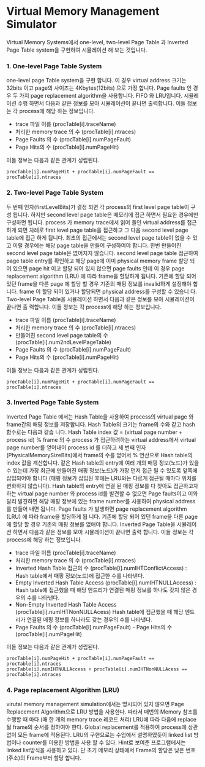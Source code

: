 # Virtual Memory Management Simulator

Virtual Memory Systems에서 one-level, two-level Page Table 과 Inverted Page Table system을 구현하여 시뮬레이션 해 보는 것입니다.


### 1. One-level Page Table System

one-level page Table system을 구현 합니다. 이 경우 virtual address 크기는 32bits 이고
page의 사이즈는 4Kbytes(12bits) 으로 가정 합니다. Page faults 인 경우 두 가지 page
replacement algorithm을 사용합니다. FIFO 와 LRU입니다. 시뮬레이션 수행 하면서 다음과 같은 정보를 모아 시뮬레이션이 끝나면 출력합니다. 
이들 정보는 각 process에 해당 하는 정보입니다. 
- trace 파일 이름 (procTable[i].traceName) 
- 처리한 memory trace 의 수 (procTable[i].ntraces) 
- Page Faults 의 수 (procTable[i].numPageFault) 
- Page Hits의 수 (procTable[i].numPageHit)
 
이들 정보는 다음과 같은 관계가 성립된다. 
```
procTable[i].numPageHit + procTable[i].numPageFault == procTable[i].ntraces
```

### 2. Two-level Page Table System

두 번째 인자(firstLevelBits)가 결정 되면 각 process의 first level page table이 구성 됩니다. 하지만 second level page table은 메모리에 접근 하면서 필요한 경우에만 구성하면 됩니다. process 가 memory trace에서 읽어 들인 virtual address를 접근하게 되면 차례로 first level page table을 접근하고 그 다음 second level page table에 접근 하게
됩니다. 최초의 접근에서는 second level page table이 없을 수 있고 이럴 경우에는 해당 page table을 
만들어 구성하여야 합니다. 한번 만들어진 second level page table은 없어지지 않습니다. second level page table 접근하여 page table entry를 확인하고 해당 page에 이미 physical
memory frame 할당 되어 있으면 page hit 이고 할당 되어 있지 않으면 page faults 인데 이 경우 page replacement algorithm (LRU) 에 따라 frame을 할당하게 됩니다. 
기존에 할당 되어 있던 frame을 다른 page 에 할당 할 경우 기존의 매핑 정보를 invalid하게
설정해야 합니다. frame 이 할당 되어 있거나 할당되면 physical address를 구성할 수 있습니
다. Two-level Page Table을 시뮬레이션 하면서 다음과 같은 정보를 모아 시뮬레이션이 끝나면 출
력합니다. 이들 정보는 각 process에 해당 하는 정보입니다.

- trace 파일 이름 (procTable[i].traceName) 
- 처리한 memory trace 의 수 (procTable[i].ntraces) 
- 만들어진 second level page table의 수 (procTable[i].num2ndLevelPageTable)  
- Page Faults 의 수 (procTable[i].numPageFault) 
- Page Hits의 수 (procTable[i].numPageHit)

이들 정보는 다음과 같은 관계가 성립된다. 

```
procTable[i].numPageHit + procTable[i].numPageFault == procTable[i].ntraces
```

### 3. Inverted Page Table System

Inverted Page Table 에서는 Hash Table을 사용하여 process의 virtual page 와 frame간의
매핑 정보를 저장합니다. Hash Table의 크기는 frame의 수와 같고 hash 함수로는 다음과 같습
니다. Hash Table index 값 = (virtual page number + process id) % frame 의 수
process 가 접근하려하는 virtual address에서 virtual page number를 얻어내어 process id
를 더하고 세 번째 인자(PhysicalMemorySizeBits)에서 frame의 수를 얻어서 % 연산으로 Hash
table의 index 값을 계산합니다. 같은 Hash table의 entry에 여러 개의 매핑 정보(노드)가 있을 수 있는데 가장 최근에 만들어진
매핑 정보(노드)가 가장 먼저 접근 될 수 있도록 앞쪽에 삽입되어야 합니다 (매핑 정보가 삽입된
후에는 LRU와는 다르게 접근될 때마다 위치를 변화하지 않습니다). Hash table의 entry에 연결
된 매핑 정보를 다 찾아도 접근하고자하는 virtual page number 와 process id를 발견할 수
없으면 Page faults이고 이와 달리 발견하면 해당 매핑 정보에 있는 frame number를 사용하여
physical address를 만들어 내면 됩니다. Page faults 가 발생하면 page replacement algorithm (LRU) 에 따라 frame을 할당하게 됩
니다. 기존에 할당 되어 있던 frame을 다른 page 에 할당 할 경우 기존의 매핑 정보를 없애야
합니다. Inverted Page Table을 시뮬레이션 하면서 다음과 같은 정보를 모아 시뮬레이션이 끝나면 출력
합니다. 이들 정보는 각 process에 해당 하는 정보입니다.
- trace 파일 이름 (procTable[i].traceName) 
- 처리한 memory trace 의 수 (procTable[i].ntraces) 
- Inverted Hash Table 접근의 수 (procTable[i].numIHTConflictAccess) : Hash table에서 매핑 정보(노드)에 접근한 수를 나타낸다.
- Empty Inverted Hash Table Access (procTable[i].numIHTNULLAccess) : Hash table에 접근했을 때 해당 엔드리가 연결된 매핑 정보를 하나도 갖지 않은 경우의 수를
나타낸다. 
- Non-Empty Inverted Hash Table Access (procTable[i].numIHTNonNULLAcess)
Hash table에 접근했을 때 해당 엔드리가 연결된 매핑 정보를 하나라도 갖는 경우의 수를
나타낸다. 
- Page Faults 의 수 (procTable[i].numPageFault) - Page Hits의 수 (procTable[i].numPageHit)

이들 정보는 다음과 같은 관계가 성립된다. 

```
procTable[i].numPageHit + procTable[i].numPageFault == procTable[i].ntraces
procTable[i].numIHTNULLAccess + procTable[i].numIHTNonNULLAcess == procTable[i].ntraces
```

### 4. Page replacement Algorithm (LRU)

virutal memory management simulation에서는 명시되어 있지 않으면 Page
Replacement Algorithm으로 LRU 방법을 사용한다. 따라서 매번의 Memory 참조를 수행할 때
마다 (매 한 개의 memory trace 레코드 처리) LRU에 따라 다음에 replace될 frame의 순서를
정하여야 한다. Global replacement를 적용하여 process에 상관없이 모든 frame에 적용된다. LRU의 구현으로는 수업에서 설명하였듯이 linked list 방법이나 counter를 이용한 방법을 사용
할 수 있다. Hint로 보여준 프로그램에서는 linked list방식을 사용하고 있다. 단 초기 메모리 상태에서 Frame의 할당은 낮은 번호(주소)의 Frame부터 할당 합니다.
